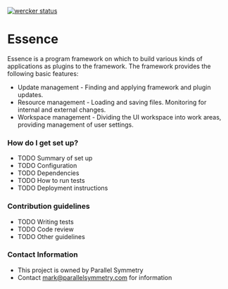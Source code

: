 [![wercker status](https://app.wercker.com/status/0ee80f05342e6771985269dae3174e09/s/ "wercker status")](https://app.wercker.com/project/byKey/0ee80f05342e6771985269dae3174e09)

# Essence #

Essence is a program framework on which to build various kinds of 
applications as plugins to the framework. The framework provides
the following basic features:

* Update management - Finding and applying framework and plugin updates.
* Resource management - Loading and saving files. Monitoring for internal 
  and external changes.
* Workspace management - Dividing the UI workspace into work areas, 
  providing management of user settings.

### How do I get set up? ###

* TODO Summary of set up
* TODO Configuration
* TODO Dependencies
* TODO How to run tests
* TODO Deployment instructions

### Contribution guidelines ###

* TODO Writing tests
* TODO Code review
* TODO Other guidelines

### Contact Information ###

* This project is owned by Parallel Symmetry
* Contact mark@parallelsymmetry.com for information
